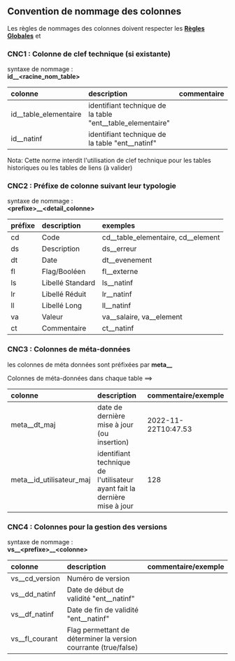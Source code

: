 ## Convention de nommage des colonnes

Les règles de nommages des colonnes doivent respecter les **[Règles Globales](GlobalRules.md)** et

### CNC1 : Colonne de clef technique (si existante)
syntaxe de nommage :
<br/>
**id__\<racine_nom_table\>**

|colonne                 | description                                                                  | commentaire           |
|:--                     |:--                                                                           |:---                   |
|id__table_elementaire   | identifiant technique de la table "ent__table_elementaire"                   |                       |
|id__natinf              | identifiant technique de la table "ent__natinf"                              |                       |

Nota: Cette norme interdit l'utilisation de clef technique pour les tables historiques ou les tables de liens (à valider)

### CNC2 : Préfixe de colonne suivant leur typologie
syntaxe de nommage :
<br/>
**\<prefixe>__\<detail_colonne>**

| préfixe                | description                     | exemples                               |
| :--                    |:--                              | :---                                   |
| cd                     | Code                            | cd__table_elementaire, cd__element     |
| ds                     | Description                     | ds__erreur                             |
| dt                     | Date                            | dt__evenement                          |
| fl                     | Flag/Booléen                    | fl__externe                            |
| ls                     | Libellé Standard                | ls__natinf                             |
| lr                     | Libellé Réduit                  | lr__natinf                             |
| ll                     | Libellé Long                    | ll__natinf                             |
| va                     | Valeur                          | va__salaire, va__element               |
| ct                     | Commentaire                     | ct__natinf                             |
 
### CNC3 : Colonnes de méta-données
les colonnes de méta données sont préfixées par **meta__**

Colonnes de méta-données dans chaque table ==> 

|colonne                    | description                                                                   | commentaire/exemple   |
|:--                        |:--                                                                            |:---                   |
|meta__dt_maj               | date de dernière mise à jour (ou insertion)                                   | 2022-11-22T10:47.53   |
|meta__id_utilisateur_maj   | identifiant technique de l'utilisateur ayant fait la dernière mise à jour     | 128                   |


### CNC4 : Colonnes pour la gestion des versions

syntaxe de nommage :
<br/>
**vs__\<prefixe>__\<colonne>**

|colonne                    | description                                                           | commentaire/exemple   |
|:--                        |:--                                                                    |:---                   |
|vs__cd_version             | Numéro de version                                                     |                       |
|vs__dd_natinf              | Date de début de validité "ent__natinf"                               |                       |
|vs__df_natinf              | Date de fin de validité  "ent__natinf"                                |                       |
|vs__fl_courant             | Flag permettant de déterminer la version courrante (true/false)       |                       |